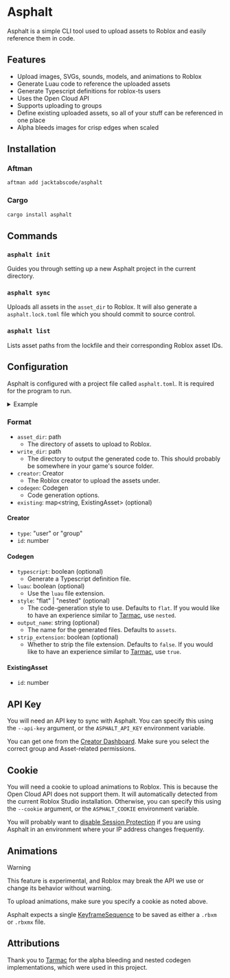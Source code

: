 # Asphalt

Asphalt is a simple CLI tool used to upload assets to Roblox and easily reference them in code.

## Features

-   Upload images, SVGs, sounds, models, and animations to Roblox
-   Generate Luau code to reference the uploaded assets
-   Generate Typescript definitions for roblox-ts users
-   Uses the Open Cloud API
-   Supports uploading to groups
-   Define existing uploaded assets, so all of your stuff can be referenced in one place
-   Alpha bleeds images for crisp edges when scaled

## Installation

### Aftman

```sh
aftman add jacktabscode/asphalt
```

### Cargo

```sh
cargo install asphalt
```

## Commands

### `asphalt init`

Guides you through setting up a new Asphalt project in the current directory.

### `asphalt sync`

Uploads all assets in the `asset_dir` to Roblox. It will also generate a `asphalt.lock.toml` file which you should commit to source control.

### `asphalt list`

Lists asset paths from the lockfile and their corresponding Roblox asset IDs.

## Configuration

Asphalt is configured with a project file called `asphalt.toml`. It is required for the program to run.

<details>
<summary>Example</summary>

```toml
asset_dir = "assets/"
write_dir = "src/shared/"

[codegen]
typescript = true
luau = true
style = "flat"
output_name = "assets"

[creator]
type = "user"
id = 9670971

[existing]
"test/some_sound_on_roblox.ogg" = { id = 123456789 }
"test/some_image_on_roblox.png" = { id = 987654321 }
```

</details>

### Format

-   `asset_dir`: path
    -   The directory of assets to upload to Roblox.
-   `write_dir`: path
    -   The directory to output the generated code to. This should probably be somewhere in your game's source folder.
-   `creator`: Creator
    -   The Roblox creator to upload the assets under.
-   `codegen`: Codegen
    -   Code generation options.
-   `existing`: map<string, ExistingAsset> (optional)

#### Creator

-   `type`: "user" or "group"
-   `id`: number

#### Codegen

-   `typescript`: boolean (optional)
    -   Generate a Typescript definition file.
-   `luau`: boolean (optional)
    -   Use the `luau` file extension.
-   `style`: "flat" | "nested" (optional)
    -   The code-generation style to use. Defaults to `flat`. If you would like to have an experience similar to [Tarmac](https://github.com/rojo-rbx/tarmac), use `nested`.
-   `output_name`: string (optional)
    -   The name for the generated files. Defaults to `assets`.
-   `strip_extension`: boolean (optional)
    -   Whether to strip the file extension. Defaults to `false`. If you would like to have an experience similar to [Tarmac](https://github.com/rojo-rbx/tarmac), use `true`.

#### ExistingAsset

-   `id`: number

## API Key

You will need an API key to sync with Asphalt. You can specify this using the `--api-key` argument, or the `ASPHALT_API_KEY` environment variable.

You can get one from the [Creator Dashboard](https://create.roblox.com/dashboard/credentials). Make sure you select the correct group and Asset-related permissions.

## Cookie
You will need a cookie to upload animations to Roblox. This is because the Open Cloud API does not support them. It will automatically detected from the current Roblox Studio installation. Otherwise, you can specify this using the `--cookie` argument, or the `ASPHALT_COOKIE` environment variable.

You will probably want to [disable Session Protection](https://create.roblox.com/settings/advanced) if you are using Asphalt in an environment where your IP address changes frequently.

## Animations

> [!WARNING]
> This feature is experimental, and Roblox may break the API we use or change its behavior without warning.

To upload animations, make sure you specify a cookie as noted above.

Asphalt expects a single [KeyframeSequence](https://create.roblox.com/docs/reference/engine/classes/KeyframeSequence) to be saved as either a `.rbxm` or `.rbxmx` file.

## Attributions

Thank you to [Tarmac](https://github.com/Roblox/tarmac) for the alpha bleeding and nested codegen implementations, which were used in this project.
